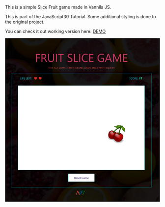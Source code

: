This is a simple Slice Fruit game made in Vannila JS. 

This is part of the JavaScript30 Tutorial. Some additional styling is done to the original project. 

You can check it out working version here: [DEMO](https://antoniomtk.github.io/slice-fruit-jquery/)

![alt text](https://raw.githubusercontent.com/antoniomtk/slice-fruit-jquery/master/screenshoot.png "Slice Fruit Game")
